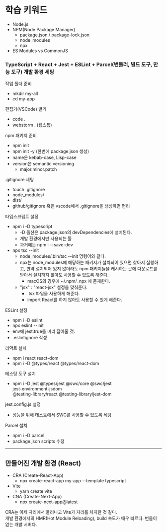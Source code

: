 # 학습 키워드

- Node.js
- NPM(Node Package Manager)
  - package.json / package-lock.json
  - node_modules
  - npx
- ES Modules vs CommonJS

### TypeScript + React + Jest + ESLint + Parcel(번들러, 빌드 도구, 만능 도구) 개발 환경 세팅

작업 폴더 준비

- mkdir my-all
- cd my-app

편집기(VSCode) 열기

- code .
- webstorm . (웹스톰)

npm 패키지 준비

- npm init
- npm init -y (한번에 package.json 생성)
- name은 kebab-case, Lisp-case
- version은 semantic versioning
  - major.minor.patch

.gitignore 세팅

- touch .gitignore
- node_modules/
- dist/
- github/gitignore 혹은 vscode에서 .gitignore을 생성하면 편리

타입스크립트 설정

- npm i -D typescript
  - -D 옵션은 package.json의 devDependencies에 설치된다.
  - 개발 환경에서만 사용되는 툴
  - 과거에는 npm i --save-dev
- npx tsc --init
  - node_modules/.bin/tsc --init 명령어와 같다.
  - npx는 node_modules에 해당하는 패키지가 설치되어 있으면 찾아서 실행하고, 만약 설치되어 있지 않더라도 npm 패키지들을 캐시하는 곳에 다운로드를 받아서 설치하지 않아도 사용할 수 있도록 해준다.
    - macOS의 경우에 ~/.npm/\_npx 에 존재한다.
  - "jsx" : "react-jsx" 설정을 맞춰준다.
    - .tsx 파일을 사용하게 해준다.
    - import React를 하지 않아도 사용할 수 있게 해준다.

ESLint 설정

- npm i -D eslint
- npx eslint --init
- env에 jest:true를 미리 잡아줄 것.
- .eslintignore 작성

리액트 설치

- npm i react react-dom
- npm i -D @types/react @types/react-dom

테스팅 도구 설치

- npm i -D jest @types/jest @swc/core @swc/jest \
   jest-environment-jsdom \
   @testing-library/react @testing-library/jest-dom

jest.config.js 설정

- 성능을 위해 테스트에서 SWC를 사용할 수 있도록 세팅

Parcel 설치

- npm i -D parcel
- package.json scripts 수정

---

## 만들어진 개발 환경 (React)

- CRA (Create-React-App)
  - npx create-react-app my-app --template typescript
- Vite
  - yarn create vite
- CNA (Create-Next-App)
  - npx create-next-app@latest

CRA는 이제 자리에서 물러나고 Vite가 자리를 차지한 것 같다.  
개발 환경에서의 HMR(Hot Module Reloading), build 속도가 매우 빠르다. 번들이 없는 개발 서버다.